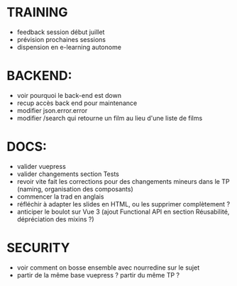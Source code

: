 # TRAINING
- feedback session début juillet
- prévision prochaines sessions
- dispension en e-learning autonome

# BACKEND:
- voir pourquoi le back-end est down
- recup accès back end pour maintenance
- modifier json.error.error
- modifier /search qui retourne un film au lieu d'une liste de films

# DOCS:
- valider vuepress
- valider changements section Tests
- revoir vite fait les corrections pour des changements mineurs dans le TP (naming, organisation des composants)
- commencer la trad en anglais
- réfléchir à adapter les slides en HTML, ou les supprimer complètement ?
- anticiper le boulot sur Vue 3 (ajout Functional API en section Réusabilité, dépréciation des mixins ?)

# SECURITY
- voir comment on bosse ensemble avec nourredine sur le sujet
- partir de la même base vuepress ? partir du même TP ?